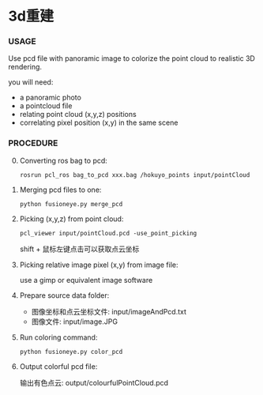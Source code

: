 # 3d重建

### USAGE
 
Use pcd file with panoramic image to colorize the point cloud to realistic 3D rendering. 

you will need: 
* a panoramic photo
* a pointcloud file
* relating point cloud (x,y,z) positions
* correlating pixel position (x,y) in the same scene

### PROCEDURE

0. Converting ros bag to pcd:
    
    ``` rosrun pcl_ros bag_to_pcd xxx.bag /hokuyo_points input/pointCloud ```
    
0. Merging pcd files to one:

    ``` python fusioneye.py merge_pcd ```
    
1. Picking (x,y,z) from point cloud:

    ``` pcl_viewer input/pointCloud.pcd -use_point_picking ```

    shift + 鼠标左键点击可以获取点云坐标

2. Picking relative image pixel (x,y) from image file:

    use a gimp or equivalent image software

3. Prepare source data folder:

    * 图像坐标和点云坐标文件: input/imageAndPcd.txt
    * 图像文件: input/image.JPG

4. Run coloring command: 

    ``` python fusioneye.py color_pcd ```
    
5. Output colorful pcd file:

    输出有色点云: output/colourfulPointCloud.pcd
